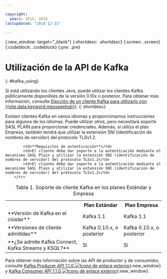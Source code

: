 ```yaml
---

copyright:
  years: 2015, 2019
lastupdated: "2018-12-21"

---
```


{:new_window: target="_blank"}
{:shortdesc: .shortdesc}
{:screen: .screen}
{:codeblock: .codeblock}
{:pre: .pre}

# Utilización de la API de Kafka
{: #kafka_using}

Si está utilizando los clientes Java, puede utilizar los clientes Kafka públicamente disponibles de la versión 0.10x o posterior. Para obtener más información, consulte [Elección de un cliente Kafka para utilizarlo con {{site.data.keyword.messagehub}}](/docs/services/EventStreams/eventstreams062.html#kafka_clients).
{: shortdesc}

Existen clientes Kafka en varios idiomas y proporcionamos instrucciones para algunos de los idiomas. Puede utilizar otros, pero necesitará soporte SASL PLAIN para proporcionar credenciales. Además, si utiliza el plan Empresa, también tendrá que utilizar la extensión SNI (identificación de nombres de servidor) del protocolo TLSv1.2.

<table>
    <caption>Tabla 1. Soporte de cliente Kafka en los planes Estándar y Empresa</caption>
      <tr>
	        <th></th>
		    <th>Plan Estándar</th>
		    <th>Plan Empresa</th>
        </tr>
	  		<tr>
			<td>**Versión de Kafka en el clúster**</td>
			<td>Kafka 1.1</td>
			<td>Kafka 1.1</td>
		</tr>
	  		<tr>
			<td>**Versiones de cliente admitidas**</td>
			<td>Kafka 0.10.x, o posterior</td>
			<td>Kafka 0.10.x, o posterior</td>
		</tr>
		<tr>
			<td>**¿Se admite Kafka Connect, Kafka Streams y KSQL?**</td>
			<td>Sí</td>
			<td>Sí</td>
		</tr>

			<td>**Requisitos de autenticación**</td>
			<td>El cliente debe dar soporte a la autenticación mediante el mecanismo SASL Plain y utilizar la extensión SNI (identificación de nombres de servidor) del protocolo TLSv1.2</td>
			<td>El cliente debe dar soporte a la autenticación mediante el mecanismo SASL Plain y utilizar la extensión SNI (identificación de nombres de servidor) del protocolo TLSv1.2</td>
		</tr>

</table>

Para obtener más información sobre las API de productor y de consumidor, consulte [Kafka Producer API 1.1.0 ![Icono de enlace externo](../../icons/launch-glyph.svg "Icono de enlace externo")](http://kafka.apache.org/11/javadoc/index.html?org/apache/kafka/clients/producer/KafkaProducer.html){:new_window} y [Kafka Consumer API 1.1.0 ![Icono de enlace externo](../../icons/launch-glyph.svg "Icono de enlace externo")](http://kafka.apache.org/11/javadoc/index.html?org/apache/kafka/clients/consumer/KafkaConsumer.html){:new_window}. 

